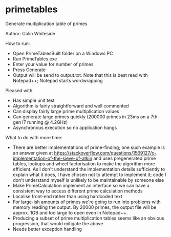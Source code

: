 # primetables
Generate multiplication table of primes

Author: Colin Whiteside

How to run:
- 	Open PrimeTablesBuilt folder on a Windows PC
- 	Run PrimeTables.exe
-	Enter your value for number of primes
-	Press Generate
- 	Output will be send to output.txt. Note that this is best read with Notepad++; Notepad starts wordwrapping

Pleased with:
- 	Has simple unit test
- 	Algorithm is fairly straightforward and well commented
-	Can display fairly large prime multiplication values
-	Can generate large primes quickly (200000 primes in 23ms on a 7th-gen i7 running @ 4.2GHz)
-	Asynchronous execution so no application hangs

What to do with more time:
- 	There are better implementations of prime-finding; one such example is an answer 
	given at https://stackoverflow.com/questions/1569127/c-implementation-of-the-sieve-of-atkin
	and uses pregenerated prime tables, lookups and wheel factorisation to make the algorithm more efficient. As I don't
	understand the implementation details sufficiently to explain what it does,	I have chosen not to attempt to
	implement it; code I don't understand myself is unlikely to be maintainable by someone else
-	Make PrimeCalculation implement an interface so we can have a consistent way to access different prime calculation methods
- 	Localise front-end rather than using hardcoded text
-	For large-ish amounts of primes we're going to run into problems with memory reading the output. By 20000 primes, the output file will be approx. 1GB and too large to open even in Notepad++.
-	Producing a subset of prime multiplication tables seems like an obvious progression, that would mitigate the above
-	Needs better exception handling
